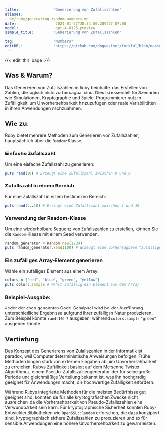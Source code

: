 ```yaml
---
title:                "Generierung von Zufallszahlen"
aliases:
- de/ruby/generating-random-numbers.md
date:                  2024-01-27T20:34:50.289217-07:00
model:                 gpt-4-0125-preview
simple_title:         "Generierung von Zufallszahlen"

tag:                  "Numbers"
editURL:              "https://github.com/dogweather/forkful/blob/master/content/de/ruby/generating-random-numbers.md"
---
```


{{< edit_this_page >}}

## Was & Warum?

Das Generieren von Zufallszahlen in Ruby beinhaltet das Erstellen von Zahlen, die logisch nicht vorhersagbar sind. Dies ist essentiell für Szenarien wie Simulationen, Kryptographie und Spiele. Programmierer nutzen Zufälligkeit, um Unvorhersehbarkeit hinzuzufügen oder reale Variabilitäten in ihren Anwendungen nachzuahmen.

## Wie zu:

Ruby bietet mehrere Methoden zum Generieren von Zufallszahlen, hauptsächlich über die `Random`-Klasse.

### Einfache Zufallszahl

Um eine einfache Zufallszahl zu generieren:

```Ruby
puts rand(10) # Erzeugt eine Zufallszahl zwischen 0 und 9
```

### Zufallszahl in einem Bereich

Für eine Zufallszahl in einem bestimmten Bereich:

```Ruby
puts rand(1..10) # Erzeugt eine Zufallszahl zwischen 1 und 10
```

### Verwendung der Random-Klasse

Um eine wiederholbare Sequenz von Zufallszahlen zu erstellen, können Sie die `Random`-Klasse mit einem Seed verwenden.

```Ruby
random_generator = Random.new(1234)
puts random_generator.rand(100) # Erzeugt eine vorhersagbare "zufällige" Zahl
```

### Ein zufälliges Array-Element generieren

Wähle ein zufälliges Element aus einem Array:

```Ruby
colors = ["red", "blue", "green", "yellow"]
puts colors.sample # Wählt zufällig ein Element aus dem Array
```

### Beispiel-Ausgabe:

Jeder der oben genannten Code-Schnipsel wird bei der Ausführung unterschiedliche Ergebnisse aufgrund ihrer zufälligen Natur produzieren. Zum Beispiel könnte `rand(10)` `7` ausgeben, während `colors.sample` `"green"` ausgeben könnte.

## Vertiefung

Das Konzept des Generierens von Zufallszahlen in der Informatik ist paradox, weil Computer deterministische Anweisungen befolgen. Frühe Methoden hingen stark von externen Eingaben ab, um Unvorhersehbarkeit zu erreichen. Rubys Zufälligkeit basiert auf dem Mersenne Twister Algorithmus, einem Pseudo-Zufallszahlengenerator, der für seine große Periode und gleichmäßige Verteilung bekannt ist, was ihn hochgradig geeignet für Anwendungen macht, die hochwertige Zufälligkeit erfordern.

Während Rubys integrierte Methoden für die meisten Bedürfnisse gut geeignet sind, könnten sie für alle kryptografischen Zwecke nicht ausreichen, da die Vorhersehbarkeit von Pseudo-Zufallszahlen eine Verwundbarkeit sein kann. Für kryptographische Sicherheit könnten Ruby-Entwickler Bibliotheken wie `OpenSSL::Random` erforschen, die dazu konzipiert sind, kryptographisch sichere Zufallszahlen zu produzieren und so für sensible Anwendungen eine höhere Unvorhersehbarkeit zu gewährleisten.

